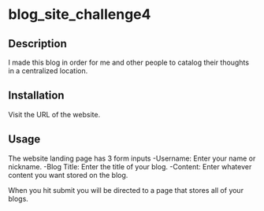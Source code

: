 # blog_site_challenge4

## Description
I made this blog in order for me and other people to catalog their thoughts in a centralized location.

## Installation
Visit the URL of the website.

## Usage
The website landing page has 3 form inputs
-Username: Enter your name or nickname.
-Blog Title: Enter the title of your blog.
-Content: Enter whatever content you want stored on the blog.

When you hit submit you will be directed to a page that stores all of your blogs.


